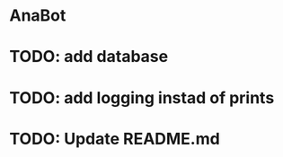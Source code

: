 # AnaBot

# TODO: add database
# TODO: add logging instad of prints
# TODO: Update README.md

<!-- import logging
logging.basicConfig(level=logging.INFO, filename='bot.log') -->

<!-- @commands.Cog.listener()
async def on_command_error(self, ctx, error):
    await ctx.send(f"An error occurred: {str(error)}") -->
